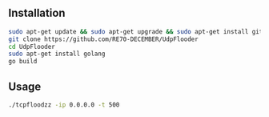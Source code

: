 
## Installation
```bash
sudo apt-get update && sudo apt-get upgrade && sudo apt-get install git 
git clone https://github.com/RE70-DECEMBER/UdpFlooder
cd UdpFlooder
sudo apt-get install golang
go build
```


## Usage
```bash
./tcpfloodzz -ip 0.0.0.0 -t 500
